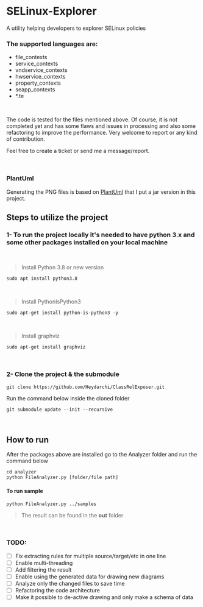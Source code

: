 # SELinux-Explorer
A utility helping developers to explorer SELinux policies


### The supported languages are:
- file_contexts
- service_contexts
- vndservice_contexts
- hwservice_contexts
- property_contexts
- seapp_contexts
- *.te

<br/>

The code is tested for the files mentioned above. Of course, it is not completed yet and has some flaws and issues in processing and also some refactoring to improve the performance. Very welcome to report or any kind of contribution.

Feel free to create a ticket or send me a message/report.

<br/>

### PlantUml

Generating the PNG files is based on [PlantUml](http://www.plantuml.com) that I put a jar version in this project.


## Steps to utilize the project
### 1- To run the project locally it's needed to have python 3.x and some other packages installed on your local machine
&ensp;
> Install Python 3.8 or new version
```
sudo apt install python3.8
```
&ensp;
> Install PythonIsPython3
```
sudo apt-get install python-is-python3 -y
```
&ensp;
> Install graphviz
```
sudo apt-get install graphviz
```
<br/>

### 2- Clone the project & the submodule
```
git clone https://github.com/Heydarchi/ClassRelExposer.git
```
Run the command below inside the cloned folder
```
git submodule update --init --recursive
```
<br/>

## **How to run**
After the packages above are installed go to the Analyzer folder and run the command below
```
cd analyzer
python FileAnalyzer.py [folder/file path]
```
#### **To run sample** 

```
python FileAnalyzer.py ../samples
```

>The result can be found in the **out** folder

<br/>

### TODO:
- [ ] Fix extracting rules for multiple source/target/etc in one line
- [ ] Enable multi-threading
- [ ] Add filtering the result
- [ ] Enable using the generated data for drawing new diagrams
- [ ] Analyze only the changed files to save time
- [ ] Refactoring the code architecture 
- [ ] Make it possible to de-active drawing and only make a schema of data